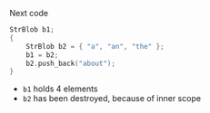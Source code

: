 Next code

```cpp
StrBlob b1;
{
    StrBlob b2 = { "a", "an", "the" };
    b1 = b2;
    b2.push_back("about");
}
```

- `b1` holds 4 elements
- `b2` has been destroyed, because of inner scope
